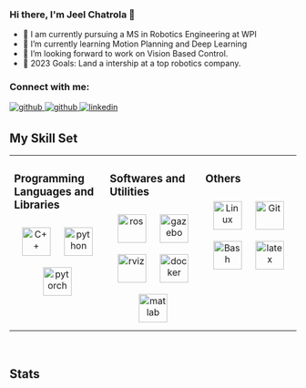 ### Hi there, I'm Jeel Chatrola 👋

- 🔭 I am currently pursuing a MS in Robotics Engineering at WPI
- 🌱 I’m currently learning Motion Planning and Deep Learning
- 👯 I’m looking forward to work on Vision Based Control.
- 🥅 2023 Goals: Land a intership at a top robotics company.

### Connect with me:

<a href="mailto:jeelchatrola046@gmail.com" target="_blank">
<img src=https://img.shields.io/badge/Gmail-D14836?style=for-the-badge&logo=gmail&logoColor=white alt=github style="margin-bottom: 5px;" />
</a>

<a href="https://github.com/JeelChatrola" target="_blank">
<img src=https://img.shields.io/badge/github-%2324292e.svg?&style=for-the-badge&logo=github&logoColor=white alt=github style="margin-bottom: 5px;" />
</a>

<a href="https://www.linkedin.com/in/jeel-chatrola-5110141b9/" target="_blank">
<img src=https://img.shields.io/badge/linkedin-%231E77B5.svg?&style=for-the-badge&logo=linkedin&logoColor=white alt=linkedin style="margin-bottom: 5px;" />
</a>

<br />

## My Skill Set  
<table><tr><td valign="top" width="33%">

### Programming Languages and Libraries
<div align="center">  
<img style="margin: 10px" src="https://jeelchatrola.github.io/assets/img/skills/c++.png" alt="C++" height="50" />  
<img style="margin: 10px" src="https://jeelchatrola.github.io/assets/img/skills/python.png" alt="python" height="50" /> 
<img style="margin: 10px" src="https://jeelchatrola.github.io/assets/img/skills/pytorch.png" alt="pytorch" height="50" />  
  
<!-- <img style="margin: 10px" src="https://utkarshmishra04.github.io/images/skills/tensorflow.png" alt="tf" height="50" />   -->
<!-- <img style="margin: 10px" src="https://utkarshmishra04.github.io/images/skills/jax.png" alt="jax" height="50" />   -->
<!-- <img style="margin: 10px" src="https://utkarshmishra04.github.io/images/skills/react.png" alt="react" height="50" />  -->
<!-- <img style="margin: 10px" src="https://utkarshmishra04.github.io/images/skills/node.png" alt="node" height="50" />   -->
<!-- <img style="margin: 10px" src="https://utkarshmishra04.github.io/images/skills/sql.png" alt="sql" height="50" />   -->
<!-- <img style="margin: 10px" src="https://utkarshmishra04.github.io/images/skills/html.png" alt="html" height="50" />   -->
<!-- <img style="margin: 10px" src="https://utkarshmishra04.github.io/images/skills/css.png" alt="css" height="50" />   -->
</div>

</td><td valign="top" width="33%">

### Softwares and Utilities  
<div align="center">  
<img style="margin: 10px" src="https://jeelchatrola.github.io/assets/img/skills/ros.png" alt="ros" height="50" />  
<img style="margin: 10px" src="https://jeelchatrola.github.io/assets/img/skills/gazebo.png" alt="gazebo" height="50" />  
<img style="margin: 10px" src="https://jeelchatrola.github.io/assets/img/skills/rviz.png" alt="rviz" height="50" />  
<img style="margin: 10px" src="https://jeelchatrola.github.io/assets/img/skills/docker.png" alt="docker" height="50" />  
<img style="margin: 10px" src="https://jeelchatrola.github.io/assets/img/skills/matlab.png" alt="matlab" height="50" />  
</div>

</td><td valign="top" width="33%">

### Others  
<div align="center">  
<img style="margin: 10px" src="https://github.com/JeelChatrola/jeelchatrola.github.io/assets/img/skills/ubuntu.png" alt="Linux" height="50" />  
<img style="margin: 10px" src="https://github.com/JeelChatrola/jeelchatrola.github.io/assets/img/skills/git-scm-icon.png" alt="Git" height="50" />  
<img style="margin: 10px" src="https://github.com/JeelChatrola/jeelchatrola.github.io/assets/img/skills/gnu_bash-icon.png" alt="Bash" height="50" />  
<img style="margin: 10px" src="https://github.com/JeelChatrola/jeelchatrola.github.io/assets/img/skills/latex.png" alt="latex" height="50" />  
</div>

</td></tr></table>    

<br/>  

## Stats

<!--
<br>
<p align=center>
  <div align=center>
    <img max-width="40%" align="center" src="https://github-readme-streak-stats.herokuapp.com/?user=Utkarshmishra04&hide_border=true&date_format=M%20j%5B%2C%20Y%5D">
    <img max-width="40%" align="center" src="https://github-readme-stats.vercel.app/api?username=utkarshmishra04&show_icons=true&hide_border=true">
  </div>
</p>
-->



